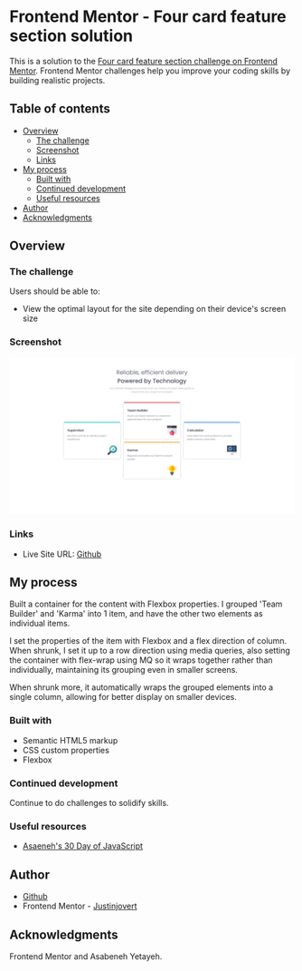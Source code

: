 # Frontend Mentor - Four card feature section solution

This is a solution to the [Four card feature section challenge on Frontend Mentor](https://www.frontendmentor.io/challenges/four-card-feature-section-weK1eFYK). Frontend Mentor challenges help you improve your coding skills by building realistic projects. 

## Table of contents

- [Overview](#overview)
  - [The challenge](#the-challenge)
  - [Screenshot](#screenshot)
  - [Links](#links)
- [My process](#my-process)
  - [Built with](#built-with)
  - [Continued development](#continued-development)
  - [Useful resources](#useful-resources)
- [Author](#author)
- [Acknowledgments](#acknowledgments)


## Overview

### The challenge

Users should be able to:

- View the optimal layout for the site depending on their device's screen size

### Screenshot

![Screenshot](./design/screenshot-desktop.png)


### Links

- Live Site URL: [Github](https://justinjovert.github.io/Four-card-feature-section)

## My process
Built a container for the content with Flexbox properties. I grouped 'Team Builder' and 'Karma' into 1 item, and have the other two elements as individual items.

I set the properties of the item with Flexbox and a flex direction of column. When shrunk, I set it up to a row direction using media queries, also setting the container with flex-wrap using MQ so it wraps together rather than individually, maintaining its grouping even in smaller screens. 

When shrunk more, it automatically wraps the grouped elements into a single column, allowing for better display on smaller devices.

### Built with

- Semantic HTML5 markup
- CSS custom properties
- Flexbox

### Continued development

Continue to do challenges to solidify skills.


### Useful resources

- [Asaeneh's 30 Day of JavaScript](https://github.com/Asabeneh/30-Days-Of-JavaScript)

## Author

- [Github](https://github.com/Justinjovert/)
- Frontend Mentor - [Justinjovert](https://www.frontendmentor.io/profile/Justinjovert)

## Acknowledgments

Frontend Mentor and Asabeneh Yetayeh.